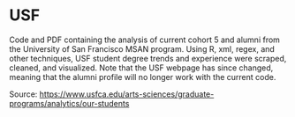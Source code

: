 # USF

Code and PDF containing the analysis of current cohort 5 and alumni from the University of San Francisco MSAN program. Using R, xml, regex, and other techniques, USF student degree trends and experience were scraped, cleaned, and visualized. Note that the USF webpage has since changed, meaning that the alumni profile will no longer work with the current code. 

Source: https://www.usfca.edu/arts-sciences/graduate-programs/analytics/our-students
